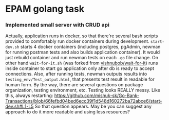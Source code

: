# EPAM golang task
### Implemented small server with CRUD api
Actually, application runs in docker, so that there're several bash scripts provided to comfortably run docker containers during development. `start-dev.sh` starts 4 docker containers (including postgres, pgAdmin, newman for running postman tests and also builds application container). It would just rebuild container and run newman tests on each `.go` file change. On other hand  `wait-for-it.sh` (was forked from [vishnubob/wait-for-it](https://github.com/vishnubob/wait-for-it)) runs inside container to start go application only after db is ready to accept connections.
Also, after running tests, newman outputs results into `testing_env/Test_output.html`, that presents test result in readable for human form.
By the way, there are several questions on package organization, testing environment, etc.
Testing looks REALLY messy. Like this, always restarting:
https://github.com/mishuk-sk/Go-Bank-Transactions/blob/66fefbd04bed6ecc39f1d548d160272ba72abce6/start-dev.sh#L1-L5
So that question appears. May be you can suggest any approach to do it more readable and using less resources?
